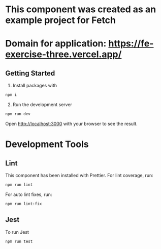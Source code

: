 # This component was created as an example project for Fetch

# Domain for application: https://fe-exercise-three.vercel.app/

## Getting Started

1. Install packages with
```bash
npm i
```

2. Run the development server
```bash
npm run dev
```

Open [http://localhost:3000](http://localhost:3000) with your browser to see the result.

# Development Tools

## Lint
This component has been installed with Prettier.
For lint coverage, run:
```bash
npm run lint
```
For auto lint fixes, run:
```bash
npm run lint:fix
```

## Jest
To run Jest
```bash
npm run test
```
